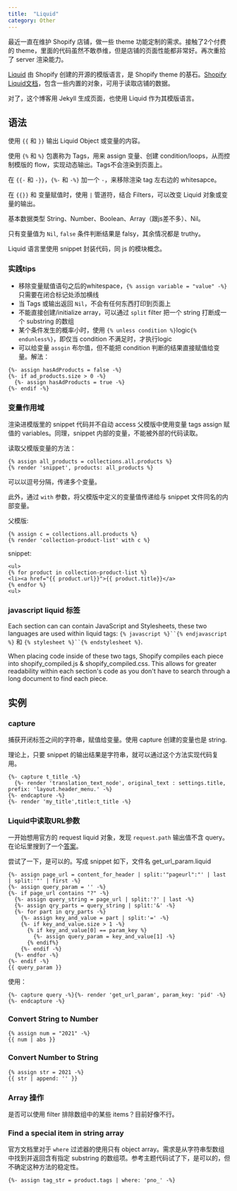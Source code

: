 ```yaml
---
title:  "Liquid"
category: Other
---
```

最近一直在维护 Shopify 店铺，做一些 theme 功能定制的需求。接触了2个付费的 theme，里面的代码虽然不敢恭维，但是店铺的页面性能都非常好。再次重拾了 server 渲染能力。

[Liquid](https://shopify.github.io/liquid/) 由 Shopify 创建的开源的模版语言，是 Shopify theme 的基石。[Shopify Liquid文档](https://shopify.dev/docs/themes/liquid/reference)，包含一些内置的对象，可用于读取店铺的数据。

对了，这个博客用 Jekyll 生成页面，也使用 Liquid 作为其模版语言。

<!--more-->

## 语法

使用 `{{` 和 `}}` 输出 Liquid Object 或变量的内容。

使用 `{%` 和 `%}` 包裹称为 Tags，用来 assign 变量、创建 condition/loops，从而控制模版的 flow，实现动态输出。Tags不会渲染到页面上。

在 `{{-` 和 `-}}`，`{%-` 和 `-%}` 加一个 `-`，来移除渲染 tag 左右边的 whitesapce。

在 `{{}}` 和 变量赋值时，使用 `|` 管道符，结合 Filters，可以改变 Liquid 对象或变量的输出。

基本数据类型 String、Number、Boolean、Array（跟js差不多）、Nil。

只有变量值为 `Nil`, `false` 条件判断结果是 falsy，其余情况都是 truthy。

Liquid 语言里使用 snippet 封装代码，同 js 的模块概念。

### 实践tips

+ 移除变量赋值语句之后的whitespace，`{% assign variable = "value" -%}` 只需要在闭合标记处添加横线
+ 当 Tags 或输出返回 `Nil`，不会有任何东西打印到页面上
+ 不能直接创建/initialize array，可以通过 `split` filter 把一个 string 打断成一个 substring 的数组
+ 某个条件发生的概率小时，使用 `{% unless condition %}`logic`{% endunless%}`，即仅当 condition 不满足时，才执行logic
+ 可以给变量 `assgin` 布尔值，但不能把 condition 判断的结果直接赋值给变量。解法：

```
{%- assign hasAdProducts = false -%}
{%- if ad_products.size > 0 -%}
  {%- assign hasAdProducts = true -%}
{%- endif -%}
```

### 变量作用域

渲染进模版里的 snippet 代码并不自动 access 父模版中使用变量 tags assign 赋值的 variables。同理，snippet 内部的变量，不能被外部的代码读取。

读取父模版变量的方法：

```
{% assign all_products = collections.all.products %}
{% render 'snippet', products: all_products %}
```

可以以逗号分隔，传递多个变量。

此外，通过 `with` 参数，将父模版中定义的变量值传递给与 snippet 文件同名的内部变量。

父模版:
```
{% assign c = collections.all.products %}
{% render 'collection-product-list' with c %}
```

snippet:
```
<ul>
{% for product in collection-product-list %}
<li><a href="{{ product.url}}">{{ product.title}}</a>
{% endfor %}
<ul>
```

### javascript liquid 标签

Each section can can contain JavaScript and Stylesheets, these two languages are used within liquid tags: `{% javascript %}``{% endjavascript %}` 和 `{% stylesheet %}``{% endstylesheet %}`.

When placing code inside of these two tags, Shopify compiles each piece into shopify_compiled.js & shopify_compiled.css. This allows for greater readability within each section's code as you don't have to search through a long document to find each piece.

## 实例

### capture

捕获开闭标签之间的字符串，赋值给变量。使用 capture 创建的变量也是 string.

理论上，只要 snippet 的输出结果是字符串，就可以通过这个方法实现代码复用。

```
{%- capture t_title -%}
  {%- render 'translation_text_node', original_text : settings.title, prefix: 'layout.header_menu.' -%}
{%- endcapture -%}
{%- render 'my_title',title:t_title -%}
```

### Liquid中读取URL参数

一开始想用官方的 request liquid 对象，发现 `request.path` 输出值不含 query。在论坛里搜到了一个[答案](https://community.shopify.com/c/Shopify-Design/URL-Parameters-in-LIQUID/m-p/808960/highlight/true#M203580)。

尝试了一下，是可以的。写成 snippet 如下，文件名 get_url_param.liquid

```liquid
{%- assign page_url = content_for_header | split:'"pageurl":"' | last | split:'"' | first -%}
{%- assign query_param = '' -%}
{%- if page_url contains "?" -%}
  {%- assign query_string = page_url | split:'?' | last -%}
  {%- assign qry_parts = query_string | split:'&' -%}
  {%- for part in qry_parts -%}
    {%- assign key_and_value = part | split:'=' -%}
    {%- if key_and_value.size > 1 -%}
      {% if key_and_value[0] == param_key %}
        {%- assign query_param = key_and_value[1] -%}
      {% endif%}
    {%- endif -%}
  {%- endfor -%}
{%- endif -%}
{{ query_param }}
```

使用：

```liquid
{%- capture query -%}{%- render 'get_url_param', param_key: 'pid' -%}{%- endcapture -%}
```

### Convert String to Number

```liquid
{% assign num = "2021" -%}
{{ num | abs }}
```

### Convert Number to String

```liquid
{% assign str = 2021 -%}
{{ str | append: '' }}
```

### Array 操作

是否可以使用 filter 排除数组中的某些 items？目前好像不行。

### Find a special item in string array

官方文档里对于 `where` 过滤器的使用只有 object array。需求是从字符串型数组中找到并返回含有指定 substring 的数组项。参考主题代码试了下，是可以的，但不确定这种方法的稳定性。

```liquid
{%- assign tag_str = product.tags | where: 'pno_' -%}
```

